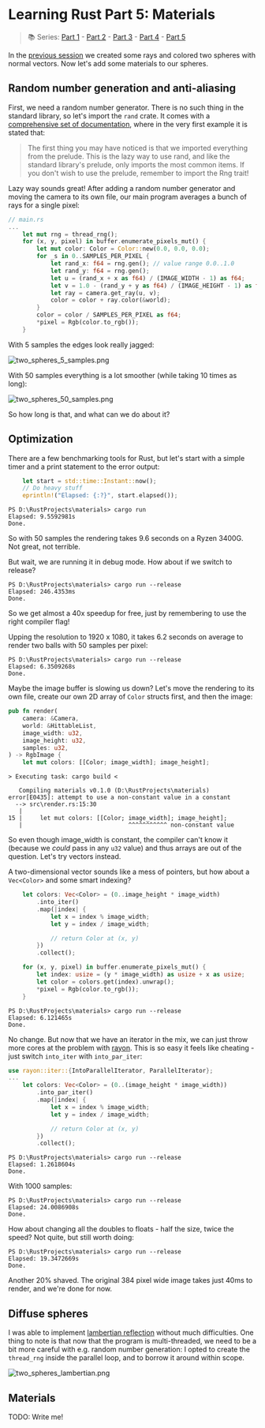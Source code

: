 # Learning Rust Part 5: Materials

> 📚 Series: [Part 1](https://github.com/lopossumi/Rust-Hello) - [Part 2](https://github.com/lopossumi/Rust-Output-Image) - [Part 3](https://github.com/lopossumi/Rust-Vectors) - [Part 4](https://github.com/lopossumi/Rust-Rays) - [Part 5](https://github.com/lopossumi/Rust-Materials)

In the [previous session](https://github.com/lopossumi/Rust-Rays) we created some rays and colored two spheres with normal vectors. Now let's add some materials to our spheres.

## Random number generation and anti-aliasing

First, we need a random number generator. There is no such thing in the standard library, so let's import the ```rand``` crate. It comes with a [comprehensive set of documentation](https://rust-random.github.io/book/guide-start.html), where in the very first example it is stated that:

> The first thing you may have noticed is that we imported everything from the prelude. This is the lazy way to use rand, and like the standard library's prelude, only imports the most common items. If you don't wish to use the prelude, remember to import the Rng trait!

Lazy way sounds great! After adding a random number generator and moving the camera to its own file, our main program averages a bunch of rays for a single pixel:
```rust
// main.rs
...
    let mut rng = thread_rng();
    for (x, y, pixel) in buffer.enumerate_pixels_mut() {
        let mut color: Color = Color::new(0.0, 0.0, 0.0);
        for _s in 0..SAMPLES_PER_PIXEL {
            let rand_x: f64 = rng.gen(); // value range 0.0..1.0
            let rand_y: f64 = rng.gen();
            let u = (rand_x + x as f64) / (IMAGE_WIDTH - 1) as f64;
            let v = 1.0 - (rand_y + y as f64) / (IMAGE_HEIGHT - 1) as f64;
            let ray = camera.get_ray(u, v);
            color = color + ray.color(&world);
        }
        color = color / SAMPLES_PER_PIXEL as f64;
        *pixel = Rgb(color.to_rgb());
    }
```
With 5 samples the edges look really jagged:

![two_spheres_5_samples.png](two_spheres_5_samples.png)

With 50 samples everything is a lot smoother (while taking 10 times as long):

![two_spheres_50_samples.png](two_spheres_50_samples.png)

So how long is that, and what can we do about it?

## Optimization

There are a few benchmarking tools for Rust, but let's start with a simple timer and a print statement to the error output:
```rust
    let start = std::time::Instant::now();
    // Do heavy stuff
    eprintln!("Elapsed: {:?}", start.elapsed());
```
```
PS D:\RustProjects\materials> cargo run
Elapsed: 9.5592981s
Done.
```
So with 50 samples the rendering takes 9.6 seconds on a Ryzen 3400G. Not great, not terrible.

But wait, we are running it in debug mode. How about if we switch to release?
```
PS D:\RustProjects\materials> cargo run --release
Elapsed: 246.4353ms
Done.
```
So we get almost a 40x speedup for free, just by remembering to use the right compiler flag!

Upping the resolution to 1920 x 1080, it takes 6.2 seconds on average to render two balls with 50 samples per pixel:
```
PS D:\RustProjects\materials> cargo run --release
Elapsed: 6.3509268s
Done.
```
Maybe the image buffer is slowing us down? Let's move the rendering to its own file, create our own 2D array of ```Color``` structs first, and then the image:
```rust
pub fn render(
    camera: &Camera,
    world: &HittableList,
    image_width: u32,
    image_height: u32,
    samples: u32,
) -> RgbImage {
    let mut colors: [[Color; image_width]; image_height];
```
```
> Executing task: cargo build <

   Compiling materials v0.1.0 (D:\RustProjects\materials)
error[E0435]: attempt to use a non-constant value in a constant
  --> src\render.rs:15:30
   |
15 |     let mut colors: [[Color; image_width]; image_height];
   |                              ^^^^^^^^^^^ non-constant value
```
So even though image_width is constant, the compiler can't know it (because we *could* pass in any ```u32``` value) and thus arrays are out of the question. Let's try vectors instead.

A two-dimensional vector sounds like a mess of pointers, but how about a ```Vec<Color>``` and some smart indexing?
```rust
    let colors: Vec<Color> = (0..image_height * image_width)
        .into_iter()
        .map(|index| {
            let x = index % image_width;
            let y = index / image_width;

            // return Color at (x, y)
        })
        .collect();

    for (x, y, pixel) in buffer.enumerate_pixels_mut() {
        let index: usize = (y * image_width) as usize + x as usize;
        let color = colors.get(index).unwrap();
        *pixel = Rgb(color.to_rgb());
    }
```
```
PS D:\RustProjects\materials> cargo run --release
Elapsed: 6.121465s
Done.
```
No change. But now that we have an iterator in the mix, we can just throw more cores at the problem with [rayon](https://crates.io/crates/rayon). This is so easy it feels like cheating - just switch ```into_iter``` with ```into_par_iter```:
```rust
use rayon::iter::{IntoParallelIterator, ParallelIterator};
...
    let colors: Vec<Color> = (0..(image_height * image_width))
        .into_par_iter()
        .map(|index| {
            let x = index % image_width;
            let y = index / image_width;

            // return Color at (x, y)
        })
        .collect();
```
```
PS D:\RustProjects\materials> cargo run --release
Elapsed: 1.2618604s
Done.
```
With 1000 samples:
```
PS D:\RustProjects\materials> cargo run --release
Elapsed: 24.0086908s
Done.
```
How about changing all the doubles to floats - half the size, twice the speed? Not quite, but still worth doing:
```
PS D:\RustProjects\materials> cargo run --release
Elapsed: 19.3472669s
Done.
```
Another 20% shaved. The original 384 pixel wide image takes just 40ms to render, and we're done for now.

## Diffuse spheres

I was able to implement [lambertian reflection](https://raytracing.github.io/books/RayTracingInOneWeekend.html#diffusematerials/truelambertianreflection) without much difficulties. One thing to note is that now that the program is multi-threaded, we need to be a bit more careful with e.g. random number generation: I opted to create the ```thread_rng``` inside the parallel loop, and to borrow it around within scope.

![two_spheres_lambertian.png](two_spheres_lambertian.png)

## Materials

TODO: Write me!